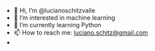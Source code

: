 - 👋 Hi, I’m @lucianoschitzvalle
- 👀 I’m interested in machine learning
- 🌱 I’m currently learning Python
- 📫 How to reach me: luciano.schitz@gmail.com
- 

<!---
lucianoschitzvalle/lucianoschitzvalle is a ✨ special ✨ repository because its `README.md` (this file) appears on your GitHub profile.
You can click the Preview link to take a look at your changes.
--->
